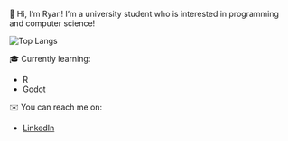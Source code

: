 👋 Hi, I’m Ryan! I’m a university student who is interested in programming and computer science!

![Top Langs](https://github-readme-stats.vercel.app/api/top-langs/?username=icyfrostbolt&langs_count=8&layout=donut&hide=Yacc)

🎓 Currently learning:

- R
- Godot

✉️ You can reach me on:
- [LinkedIn](https://www.linkedin.com/in/ryan-lowe-aa873a241/)
